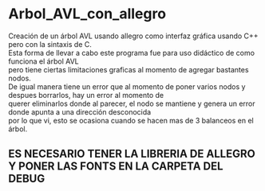 # Arbol_AVL_con_allegro

Creación de un árbol AVL usando allegro como interfaz gráfica usando C++ pero con la sintaxis de C.  
Esta forma de llevar a cabo este programa fue para uso didáctico de como funciona el árbol AVL  
pero tiene ciertas limitaciones graficas al momento de agregar bastantes nodos.  
De igual manera tiene un error que al momento de poner varios nodos y despues borrarlos, hay un error al momento de  
querer eliminarlos donde al parecer, el nodo se mantiene y genera un error donde apunta a una dirección desconocida  
por lo que vi, esto se ocasiona cuando se hacen mas de 3 balanceos en el árbol.

## **ES NECESARIO TENER LA LIBRERIA DE ALLEGRO Y PONER LAS FONTS EN LA CARPETA DEL DEBUG**

